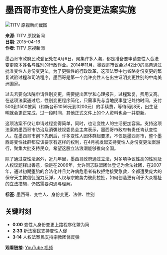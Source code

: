 # 墨西哥市变性人身份变更法案实施

![TITV 原视新闻截图](https://yt3.ggpht.com/ytc/AIdro_nmP7PmaL8ZRtsGkrCBCFOzBCNIYQeSzXeqDd4noWKfkmE=s48-c-k-c0x00ffffff-no-rj)

**来源**: TITV 原视新闻  
**日期**: 2015-04-16  
**作者**: TITV 原视新闻

墨西哥市政府民政登记处在4月6日，聚集许多人潮，都是准备要申请变性人合法变更原本姓名与性别的行政作业。2014年11月，墨西哥市议会以42比0的高票通过批准变性人身份变更法，为了更弹性的行政改革，这项法案中也省略身份变更的繁复试验过程和司法程序，墨西哥是第一个允许变性人在出生证明变更性别的中南美洲国家。

过去若要向法院申请性别变更，需要提出医学和心理报告，过程繁复，费用又高。在这项法案通过后，性别变更程序简化，只需事先与当地民事登记处约时间，支付500到1500披索（约新台币1056元到3200元）的手续费，等待5到8天，出生证明就会更正完成，过一段时间，其他正式文件上的个人资料也会一并更新。

这项法案不仅让申请过程变得简单，同时，也让变性人的生活更加容易。支持这项法案的墨西哥市防治及消弭歧视委员会主席表示，墨西哥市政府有责任肯认变性人。在墨西哥市创下先例后，许多变性人团体群起要求，不仅是墨西哥市，整个墨西哥变性社群都应该要享有这样的权利，在4月初发起支持变性人身份变更法案游行，聚集大批支持民众，希望这股立法浪潮能够推向全国。

除了通过变性法案外，近几年里，墨西哥政府通过立法，对多项争议性高的性别及人权议题释出善意，像是在2006年，允许同志联盟团体登记为合法社团，在2007年，通过初期堕胎的合法化并且允许病危患者有权拒绝接受急救，全都遭受庞大的保守天主教信徒强力反弹，人权与宗教势力彼此拉扯，如何创造更有利于大众福祉的立法措施，仍然需要沟通与理解。

**标签**: 墨西哥、变性人、身份变更、法律、性别

## 关键时刻

- **0:00** 变性人身份变更上路程序化繁为简
- **2:33** 新法案民支持变性人促
- **3:14** 人权法案民支持宗教团体反弹

**观看链接**: [YouTube 视频](https://www.youtube.com/watch?v=e7Rt-G6le9s)